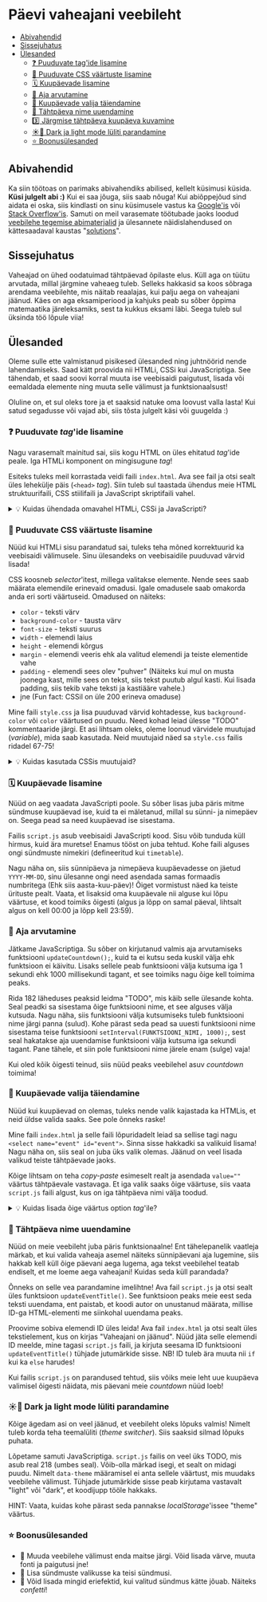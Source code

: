 # Päevi vaheajani veebileht

- [Abivahendid](#abivahendid)
- [Sissejuhatus](#sissejuhatus)
- [Ülesanded](#ülesanded)
    - [❓ Puuduvate tag'ide lisamine](#-puuduvate-tagide-lisamine)
    - [💄 Puuduvate CSS väärtuste lisamine](#-puuduvate-css-väärtuste-lisamine)
    - [🗓️ Kuupäevade lisamine](#️-kuupäevade-lisamine)
    - [🔢 Aja arvutamine](#-aja-arvutamine)
    - [💭 Kuupäevade valija täiendamine](#-kuupäevade-valija-täiendamine)
    - [🔄️ Tähtpäeva nime uuendamine](#️-tähtpäeva-nime-uuendamine)
    - [3️⃣ Järgmise tähtpäeva kuupäeva kuvamine](#3️⃣-järgmise-tähtpäeva-kuupäeva-kuvamine)
    - [☀️🌙 Dark ja light mode lüliti parandamine](#️-dark-ja-light-mode-lüliti-parandamine)
    - [⭐ Boonusülesanded](#-boonusülesanded)

## Abivahendid

Ka siin töötoas on parimaks abivahendiks abilised, kellelt küsimusi küsida. **Küsi julgelt abi :)** Kui ei saa jõuga,
siis saab nõuga! Kui abiõppejõud sind aidata ei oska, siis kindlasti on sinu küsimusele vastus
ka [Google'is](https://google.com) või [Stack Overflow'is](https://stackoverflow.com/questions). Samuti on meil varasemate töötubade jaoks loodud
[veebilehe tegemise abimaterjalid](https://htmldoc.pages.taltech.ee/) ja ülesannete näidislahendused on kättesaadaval
kaustas "[solutions](https://github.com/taltech-coding/init-veeb-2025/tree/main/solutions)".

## Sissejuhatus

Vaheajad on ühed oodatuimad tähtpäevad õpilaste elus. Küll aga on tüütu arvutada, millal järgmine vaheaeg tuleb. Selleks
hakkasid sa koos sõbraga arendama veebilehte, mis näitab reaalajas, kui palju aega on vaheajani jäänud. Käes on aga
eksamiperiood ja kahjuks peab su sõber õppima matemaatika järeleksamiks, sest ta kukkus eksami läbi. Seega tuleb sul
üksinda töö lõpule viia!

## Ülesanded

Oleme sulle ette valmistanud pisikesed ülesanded ning juhtnöörid nende lahendamiseks. Saad kätt proovida nii HTMLi, CSSi
kui JavaScriptiga. See tähendab, et saad soovi korral muuta ise veebisaidi paigutust, lisada või eemaldada elemente ning
muuta selle välimust ja funktsionaalsust!

Oluline on, et sul oleks tore ja et saaksid natuke oma loovust valla lasta! Kui satud segadusse või vajad abi, siis
tõsta julgelt käsi või guugelda :)

### ❓ Puuduvate _tag_'ide lisamine

Nagu varasemalt mainitud sai, siis kogu HTML on üles ehitatud _tag_'ide peale. Iga HTMLi komponent on mingisugune _tag_!

Esiteks tuleks meil korrastada veidi faili `index.html`. Ava see fail ja otsi sealt üles lehekülje päis (`<head>`
_tag_). Siin tuleb sul taastada ühendus meie HTML struktuurifaili, CSS stiilifaili ja JavaScript skriptifaili vahel.

<details>
  <summary>💡 Kuidas ühendada omavahel HTMLi, CSSi ja JavaScripti?</summary>

CSSi faili ühendamiseks saame kasutada isesulguvat tagi `<link>`, ning panna talle külge märgendi `rel="stylesheet"`, et
anda märku, et tegemist on lehekülje stiili sisaldava failiga. CSS faili nimi tuleb panna märgendis `href=""`
jutumärkide vahele.

Kui see kõik kokku panna, siis CSS faili ühendamine võiks välja näha umbes selline:

```html
<link rel="stylesheet" href="style.css"/>
```

JavaScripti faili ühendamine käib väga sarnaselt, aga seal tuleb kasutada tagi `<script>`. Skriptile tuleb märgenditeks
anda JavaScripti faili nimi `src="failinimi.js"` ja tüüp `type="text/javascript"`. Kuna meie JavaScripti skript hakkab
muutma veebilehe sisu, siis peaks tema ühendamisega ootama kuni ülejäänud veebileht on ära laadinud, ning selleks tuleb
talle märgendina lisada veel `defer`. `<script>` tag ei ole isesulguv, seetõttu tuleb see lõpuks ka sulgeda: `</script>`

Kui see kõik kokku panna, siis JavaScripti faili ühendamiseks kasutatav kood võiks olla näiteks selline:

```html
<script src="script.js" type="text/javascript" defer></script>
```

</details>

### 💄 Puuduvate CSS väärtuste lisamine

Nüüd kui HTMLi sisu parandatud sai, tuleks teha mõned korrektuurid ka veebisaidi välimusele. Sinu ülesandeks on
veebisaidile puuduvad värvid lisada!

CSS koosneb _selector_'itest, millega valitakse elemente. Nende sees saab määrata elemendile erinevaid omadusi. Igale
omadusele saab omakorda anda eri sorti väärtuseid. Omadused on näiteks:

- `color` - teksti värv
- `background-color` - tausta värv
- `font-size` - teksti suurus
- `width` - elemendi laius
- `height` - elemendi kõrgus
- `margin` - elemendi veeris ehk ala valitud elemendi ja teiste elementide vahe
- `padding` - elemendi sees olev "puhver" (Näiteks kui mul on musta joonega kast, mille sees on tekst, siis tekst puutub
  algul kasti. Kui lisada padding, siis tekib vahe teksti ja kastiääre vahele.)
- jne (Fun fact: CSSil on üle 200 erineva omaduse)

Mine faili `style.css` ja lisa puuduvad värvid kohtadesse, kus `background-color` või `color` väärtused on puudu. Need
kohad leiad ülesse "TODO" kommentaaride järgi. Et asi lihtsam oleks, oleme loonud värvidele muutujad (_variable_), mida
saab kasutada. Neid muutujaid näed sa `style.css` failis ridadel 67-75!

<details>
<summary>💡 Kuidas kasutada CSSis muutujaid?</summary>

Siin (ja `style.css` failis ridadel 67-75) saad sa neid väärtuseid ka näha - väärtused, mis algavad "--" ongi muutujad,
mida saab igal pool kasutada.

```css
:root {
    --color-background: #FDFFEC;
    --text-color-blue: #2D3142;
    --text-color-green: #81A880;
    --text-color-orange: #FF8C42;
    --color-blue: #2D3142;
    --color-green: #81A880;
    --color-orange: #FF8C42;
}
```

Muutujate kasutamiseks on selline funktsioon nagu `var()`, mille sisse sa paned muutuja nime, et seda kasutada. Näide:

```css 
background-color: var(--color-background);
color: var(--color-orange);
```

</details>

### 🗓️ Kuupäevade lisamine

Nüüd on aeg vaadata JavaScripti poole. Su sõber lisas juba päris mitme sündmuse kuupäevad ise, kuid ta ei mäletanud,
millal su sünni- ja nimepäev on. Seega pead sa need kuupäevad ise sisestama.

Failis `script.js` asub veebisaidi JavaScripti kood. Sisu võib tunduda küll hirmus, kuid ära muretse! Enamus tööst on
juba tehtud. Kohe faili alguses ongi sündmuste nimekiri (defineeritud kui `timetable`).

Nagu näha on, siis sünnipäeva ja nimepäeva kuupäevadesse on jäetud `YYYY-MM-DD`, sinu ülesanne ongi need asendada samas
formaadis numbritega (Ehk siis aasta-kuu-päev)! Õiget vormistust näed ka teiste ürituste pealt. Vaata, et lisaksid oma
kuupäevale nii alguse kui lõpu väärtuse, et kood toimiks õigesti (algus ja lõpp on samal päeval, lihtsalt algus on kell
00:00 ja lõpp kell 23:59).

### 🔢 Aja arvutamine

Jätkame JavaScriptiga. Su sõber on kirjutanud valmis aja arvutamiseks funktsiooni `updateCountdown();`, kuid ta ei kutsu
seda kuskil välja ehk funktsioon ei käivitu. Lisaks sellele peab funktsiooni välja kutsuma iga 1 sekundi ehk 1000
millisekundi tagant, et see toimiks nagu õige kell toimima peaks.

Rida 182 läheduses peaksid leidma "TODO", mis käib selle ülesande kohta. Seal peadki sa sisestama õige funktsiooni nime,
et see alguses välja kutsuda. Nagu näha, siis funktsiooni välja kutsumiseks tuleb funktsiooni nime järgi panna (sulud).
Kohe pärast seda pead sa uuesti funktsiooni nime sisestama teise funktsiooni `setInterval(FUNKTSIOONI_NIMI, 1000);`,
sest seal hakatakse aja uuendamise funktsiooni välja kutsuma iga sekundi tagant. Pane tähele, et siin pole funktsiooni
nime järele enam (sulge) vaja!

Kui oled kõik õigesti teinud, siis nüüd peaks veebilehel asuv _countdown_ toimima!

### 💭 Kuupäevade valija täiendamine

Nüüd kui kuupäevad on olemas, tuleks nende valik kajastada ka HTMLis, et neid üldse valida saaks. See pole õnneks raske!

Mine faili `index.html` ja selle faili lõpuridadelt leiad sa sellise tagi nagu `<select name="event" id="event">`. Sinna
sisse hakkadki sa valikuid lisama! Nagu näha on, siis seal on juba üks valik olemas. Jäänud on veel lisada valikud
teiste tähtpäevade jaoks.

Kõige lihtsam on teha _copy-paste_ esimeselt realt ja asendada `value=""` väärtus tähtpäevale vastavaga. Et iga valik
saaks õige väärtuse, siis vaata `script.js` faili algust, kus on iga tähtpäeva nimi välja toodud.


<details>
<summary>💡 Kuidas lisada õige väärtus option <i>tag</i>'ile?</summary>

```js
"kooli lõpp": [ // "kooli lõpp" on tähtpäeva nimi ja selle sama nime pead sa ka optioni väärtuseks panema
    {
        start: new Date("2025-06-18T00:00:00.000Z"),
        end: new Date("2025-06-26T23:59:59.000Z"),
    }
],
```

```html
<option value="kooli lõpp">kooli lõpuni</option> <!-- "kooli lõpp" tuleb niimoodi sisestada -->
```

</details>

### 🔄️ Tähtpäeva nime uuendamine

Nüüd on meie veebileht juba päris funktsionaalne! Ent tähelepanelik vaatleja märkab, et kui valida vaheaja asemel
näiteks sünnipäevani aja lugemine, siis hakkab kell küll õige päevani aega lugema, aga tekst veebilehel teatab endiselt,
et me loeme aega vaheajani! Kuidas seda küll parandada?

Õnneks on selle vea parandamine imelihtne! Ava fail `script.js` ja otsi sealt üles funktsioon `updateEventTitle()`. See
funktsioon peaks meie eest seda teksti uuendama, ent paistab, et koodi autor on unustanud määrata, millise ID-ga
HTML-elementi me siinkohal uuendama peaks.

Proovime sobiva elemendi ID üles leida! Ava fail `index.html` ja otsi sealt üles tekstielement, kus on kirjas "Vaheajani
on jäänud". Nüüd jäta selle elemendi ID meelde, mine tagasi `script.js` faili, ja kirjuta seesama ID funktsiooni
`updateEventTitle()` tühjade jutumärkide sisse. NB! ID tuleb ära muuta nii `if` kui ka `else` harudes!

Kui failis `script.js` on parandused tehtud, siis võiks meie leht uue kuupäeva valimisel õigesti näidata, mis päevani
meie _countdown_ nüüd loeb!

### ☀️🌙 Dark ja light mode lüliti parandamine

Kõige ägedam asi on veel jäänud, et veebileht oleks lõpuks valmis! Nimelt tuleb korda teha teemalüliti (_theme
switcher_). Siis saaksid silmad lõpuks puhata.

Lõpetame samuti JavaScriptiga. `script.js` failis on veel üks TODO, mis asub real 218 (umbes seal). Võib-olla märkad
isegi, et sealt on midagi puudu. Nimelt `data-theme` määramisel ei anta sellele väärtust, mis muudaks veebilehe
välimust. Tühjade jutumärkide sisse peab kirjutama vastavalt "light" või "dark", et koodijupp tööle hakkaks.

HINT: Vaata, kuidas kohe pärast seda pannakse _localStorage_'issee "theme" väärtus.

### ⭐ Boonusülesanded

- 👑 Muuda veebilehe välimust enda maitse järgi. Võid lisada värve, muuta fonti ja paigutusi jne!
- 👑 Lisa sündmuste valikusse ka teisi sündmusi.
- 👑 Võid lisada mingid eriefektid, kui valitud sündmus kätte jõuab. Näiteks _confetti_!

